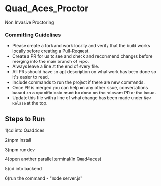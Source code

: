 # Quad_Aces_Proctor
Non Invasive Proctoring

### Committing Guidelines
* Please create a fork and work locally and verify that the build works locally before creating a Pull-Request.
* Create a PR for us to see and check and recommend changes before merging into the main branch of repo.
* Always leave a line at the end of every file.
* All PRs should have an apt description on what work has been done so it's easier to read.
* Include commands to run the project if there are new commands.
* Once PR is merged you can help on any other issue, conversations based on a specific issie must be done on the relevant PR or the issue.
* Update this file with a line of what change has been made under `New Relase` at the top.

## Steps to Run 
1)cd into Quad4ces

2)npm install

3)npm run dev

4)open another parallel terminal(in Quad4aces)

5)cd into backend

6)run the command - "node server.js"
